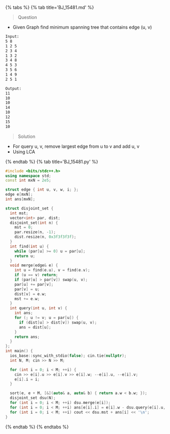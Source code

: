 {% tabs %}
{% tab title='BJ_15481.md' %}

> Question

* Given Graph find minimum spanning tree that contains edge (u, v)

```txt
Input:
5 8
1 2 5
2 3 4
1 3 2
3 4 8
4 5 3
3 5 6
1 4 9
2 5 1

Output:
11
10
10
14
10
12
15
10
```

> Solution

* For query u, v, remove largest edge from u to v and add u, v
* Using LCA

{% endtab %}
{% tab title='BJ_15481.py' %}

```cpp
#include <bits/stdc++.h>
using namespace std;
const int mxN = 2e5;

struct edge { int u, v, w, i; };
edge e[mxN];
int ans[mxN];

struct disjoint_set {
  int mst;
  vector<int> par, dist;
  disjoint_set(int n) {
    mst = 0;
    par.resize(n, -1);
    dist.resize(n, 0x3f3f3f3f);
  }
  int find(int u) {
    while (par[u] >= 0) u = par[u];
    return u;
  }
  void merge(edge& e) {
    int u = find(e.u), v = find(e.v);
    if (u == v) return;
    if (par[u] > par[v]) swap(u, v);
    par[u] += par[v];
    par[v] = u;
    dist[v] = e.w;
    mst += e.w;
  }
  int query(int u, int v) {
    int ans;
    for (; u != v; u = par[u]) {
      if (dist[u] > dist[v]) swap(u, v);
      ans = dist[u];
    }
    return ans;
  }
};
int main() {
  ios_base::sync_with_stdio(false); cin.tie(nullptr);
  int N, M; cin >> N >> M;

  for (int i = 0; i < M; ++i) {
    cin >> e[i].u >> e[i].v >> e[i].w; --e[i].u, --e[i].v;
    e[i].i = i;
  }

  sort(e, e + M, [&](auto& a, auto& b) { return a.w < b.w; });
  disjoint_set dsu(N);
  for (int i = 0; i < M; ++i) dsu.merge(e[i]);
  for (int i = 0; i < M; ++i) ans[e[i].i] = e[i].w - dsu.query(e[i].u, e[i].v);
  for (int i = 0; i < M; ++i) cout << dsu.mst + ans[i] << '\n';
}
```

{% endtab %}
{% endtabs %}
